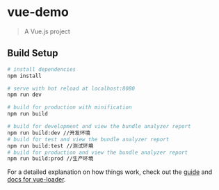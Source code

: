 # vue-demo

> A Vue.js project

## Build Setup

``` bash
# install dependencies
npm install

# serve with hot reload at localhost:8080
npm run dev

# build for production with minification
npm run build

# build for development and view the bundle analyzer report
npm run build:dev //开发环境
# build for test and view the bundle analyzer report
npm run build:test //测试环境
# build for production and view the bundle analyzer report
npm run build:prod //生产环境
```

For a detailed explanation on how things work, check out the [guide](http://vuejs-templates.github.io/webpack/) and [docs for vue-loader](http://vuejs.github.io/vue-loader).
